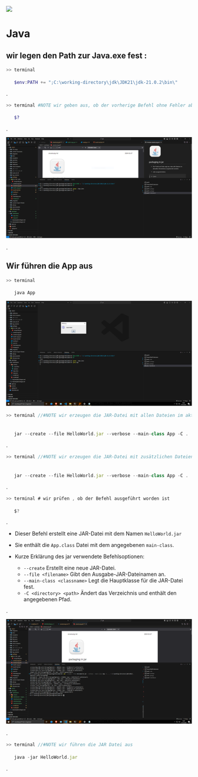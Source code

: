 ![](.\screens\java.ico)

   # Java

## wir legen den Path zur Java.exe fest :

```powershell
>> terminal

   $env:PATH += ";C:\working-directory\jdk\JDK21\jdk-21.0.2\bin\"

```
.

```powershell
>> terminal #NOTE wir geben aus, ob der vorherige Befehl ohne Fehler abgeschlossen wurde!

   $?

```
.


![](.\screens\cmd.png)

.
## Wir führen die App aus


```js
>> terminal 

   java App

```

![](.\screens\App.png)

```js
>> terminal //#NOTE wir erzeugen die JAR-Datei mit allen Dateien im aktuellen Verzeichniss (mit -C . . )


   jar --create --file HelloWorld.jar --verbose --main-class App -C . . 
```
.

```js
>> terminal //#NOTE wir erzeugen die JAR-Datei mit zusätzlichen Dateien im Pfad JDK22


   jar --create --file HelloWorld.jar --verbose --main-class App -C . . -C C:\working-directory\jdk\JDK22 .
```
.

```js
>> terminal # wir prüfen , ob der Befehl ausgeführt worden ist

   $?

```
.

-  Dieser Befehl erstellt eine JAR-Datei mit dem Namen ```HelloWorld.jar```
-  Sie enthält die ```App.class``` Datei mit dem angegebenen ```main-class```.

-  Kurze Erklärung des jar verwendete Befehlsoptionen:

   -  ```--create``` Erstellt eine neue JAR-Datei.
   -  ```--file <filename>``` Gibt den Ausgabe-JAR-Dateinamen an.
   -  ```--main-class <classname>``` Legt die Hauptklasse für die JAR-Datei fest.
   -  ```-C <directory> <path>``` Ändert das Verzeichnis und enthält den angegebenen Pfad.

.

![](.\screens\Jar.png)

.


```js
>> terminal //#NOTE wir führen die JAR Datei aus

   java -jar HelloWorld.jar

```
.

